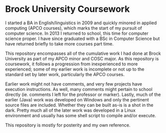 # Brock University Coursework

I started a BA in English/linguistics in 2009 and quickly minored in applied computing (APCO courses), which marks the start of my pursuit of computer science. In 2013 I returned to school, this time for computer science proper. I have since graduated with a BSc in Computer Science but have returned briefly to take more courses part time.

This repository encompasses all of the cumulative work I had done at Brock University as part of my APCO minor and COSC major. As this repository is coursework, it follows a progression from inexperienced to more experienced; some of my earlier work is incomplete or not up to the standard set by later work, particularly the APCO courses. 

Earlier work might not have comments, and very few projects have execution instructions. As well, many comments might pertain to school directly (ie. comments I left for the professor or marker). Lastly, much of the earlier (Java) work was developed on Windows and only the pertinent source files are included. Whether they can be built as-is is a shot in the dark. Pretty much all of the later work was developed in a Linux environment and usually has some shell script to compile and/or execute.

This repository is mostly for posterity and my own reference.
